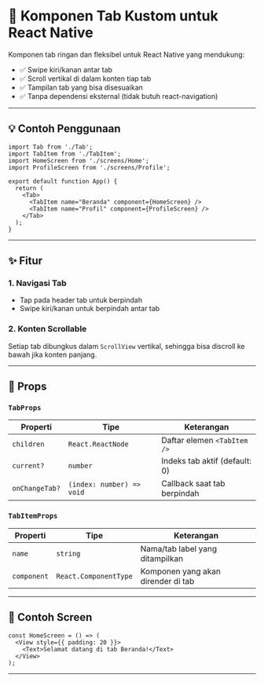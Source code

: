 # 📱 Komponen Tab Kustom untuk React Native

Komponen tab ringan dan fleksibel untuk React Native yang mendukung:

* ✅ Swipe kiri/kanan antar tab
* ✅ Scroll vertikal di dalam konten tiap tab
* ✅ Tampilan tab yang bisa disesuaikan
* ✅ Tanpa dependensi eksternal (tidak butuh react-navigation)

---

## 💡 Contoh Penggunaan

```tsx
import Tab from './Tab';
import TabItem from './TabItem';
import HomeScreen from './screens/Home';
import ProfileScreen from './screens/Profile';

export default function App() {
  return (
    <Tab>
      <TabItem name="Beranda" component={HomeScreen} />
      <TabItem name="Profil" component={ProfileScreen} />
    </Tab>
  );
}
```

---

## ✨ Fitur

### 1. Navigasi Tab

* Tap pada header tab untuk berpindah
* Swipe kiri/kanan untuk berpindah antar tab

### 2. Konten Scrollable

Setiap tab dibungkus dalam `ScrollView` vertikal, sehingga bisa discroll ke bawah jika konten panjang.

---

## 🧩 Props

### `TabProps`

| Properti       | Tipe                      | Keterangan                    |
| -------------- | ------------------------- | ----------------------------- |
| `children`     | `React.ReactNode`         | Daftar elemen `<TabItem />`   |
| `current?`     | `number`                  | Indeks tab aktif (default: 0) |
| `onChangeTab?` | `(index: number) => void` | Callback saat tab berpindah   |

### `TabItemProps`

| Properti    | Tipe                  | Keterangan                         |
| ----------- | --------------------- | ---------------------------------- |
| `name`      | `string`              | Nama/tab label yang ditampilkan    |
| `component` | `React.ComponentType` | Komponen yang akan dirender di tab |

---

## 🧪 Contoh Screen

```tsx
const HomeScreen = () => (
  <View style={{ padding: 20 }}>
    <Text>Selamat datang di tab Beranda!</Text>
  </View>
);
```

---
